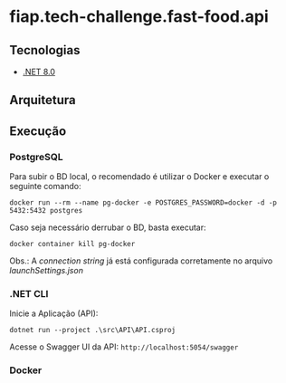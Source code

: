 # fiap.tech-challenge.fast-food.api

## Tecnologias
* [.NET 8.0](https://dotnet.microsoft.com/pt-br/download/dotnet/8.0)

## Arquitetura

## Execução

### PostgreSQL

Para subir o BD local, o recomendado é utilizar o Docker e executar o seguinte comando:

``` shell
docker run --rm --name pg-docker -e POSTGRES_PASSWORD=docker -d -p 5432:5432 postgres
```

Caso seja necessário derrubar o BD, basta executar:

``` shell
docker container kill pg-docker
```

Obs.: A *connection string* já está configurada corretamente no arquivo *launchSettings.json*

### .NET CLI

Inicie a Aplicação (API):

``` shell
dotnet run --project .\src\API\API.csproj
```

Acesse o Swagger UI da API: `http://localhost:5054/swagger`

### Docker
